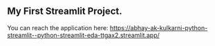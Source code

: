 ## My First Streamlit Project.

You can reach the application here: https://abhay-ak-kulkarni-python-streamlit--python-streamlit-eda-ttgax2.streamlit.app/
